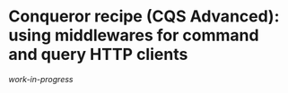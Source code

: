 # Conqueror recipe (CQS Advanced): using middlewares for command and query HTTP clients

_work-in-progress_

